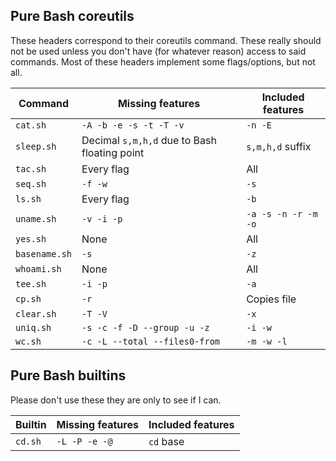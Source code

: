 ## Pure Bash coreutils

These headers correspond to their coreutils command. These really should not be used unless you don't have (for whatever reason) access to said commands. Most of these headers implement some flags/options, but not all.

| Command       | Missing features                             | Included features   |
|---------------|----------------------------------------------|---------------------|
| `cat.sh`      | `-A -b -e -s -t -T -v`                       | `-n -E`             |
| `sleep.sh`    | Decimal `s,m,h,d` due to Bash floating point | `s,m,h,d` suffix    |
| `tac.sh`      | Every flag                                   | All                 |
| `seq.sh`      | `-f -w`                                      | `-s`                |
| `ls.sh`       | Every flag                                   | `-b`                |
| `uname.sh`    | `-v -i -p`                                   | `-a -s -n -r -m -o` |
| `yes.sh`      | None                                         | All                 |
| `basename.sh` | `-s`                                         | `-z`                |
| `whoami.sh`   | None                                         | All                 |
| `tee.sh`      | `-i -p`                                      | `-a`                |
| `cp.sh`       | `-r`                                         | Copies file         |
| `clear.sh`    | `-T -V`                                      | `-x`                |
| `uniq.sh`     | `-s -c -f -D --group -u -z`                  | `-i -w`             |
| `wc.sh`       | `-c -L --total --files0-from`                | `-m -w -l`          |

## Pure Bash builtins

Please don't use these they are only to see if I can.

| Builtin       | Missing features                             | Included features   |
|---------------|----------------------------------------------|---------------------|
| `cd.sh`       | `-L -P -e -@`                                | `cd` base           |
